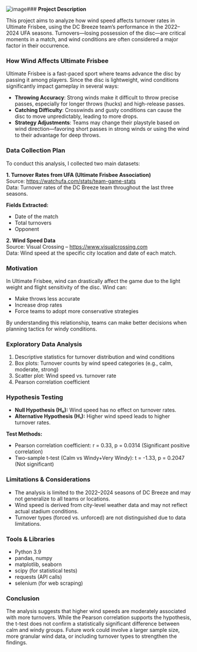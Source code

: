 ![image](https://github.com/user-attachments/assets/f563d0ab-c8b6-4d98-ad46-d850f6c32dcc)### **Project Description**

This project aims to analyze how wind speed affects turnover rates in Ultimate Frisbee, using the DC Breeze team’s performance in the 2022–2024 UFA seasons. Turnovers—losing possession of the disc—are critical moments in a match, and wind conditions are often considered a major factor in their occurrence.

### **How Wind Affects Ultimate Frisbee**

Ultimate Frisbee is a fast-paced sport where teams advance the disc by passing it among players. Since the disc is lightweight, wind conditions significantly impact gameplay in several ways:

- **Throwing Accuracy**: Strong winds make it difficult to throw precise passes, especially for longer throws (hucks) and high-release passes.
- **Catching Difficulty**: Crosswinds and gusty conditions can cause the disc to move unpredictably, leading to more drops.
- **Strategy Adjustments**: Teams may change their playstyle based on wind direction—favoring short passes in strong winds or using the wind to their advantage for deep throws.

### **Data Collection Plan**

To conduct this analysis, I collected two main datasets:

**1. Turnover Rates from UFA (Ultimate Frisbee Association)**  
Source: https://watchufa.com/stats/team-game-stats  
Data: Turnover rates of the DC Breeze team throughout the last three seasons.

**Fields Extracted:**
- Date of the match
- Total turnovers
- Opponent

**2. Wind Speed Data**  
Source: Visual Crossing – https://www.visualcrossing.com  
Data: Wind speed at the specific city location and date of each match.

### **Motivation**

In Ultimate Frisbee, wind can drastically affect the game due to the light weight and flight sensitivity of the disc. Wind can:
- Make throws less accurate
- Increase drop rates
- Force teams to adopt more conservative strategies

By understanding this relationship, teams can make better decisions when planning tactics for windy conditions.

### **Exploratory Data Analysis**

1. Descriptive statistics for turnover distribution and wind conditions
2. Box plots: Turnover counts by wind speed categories (e.g., calm, moderate, strong)
3. Scatter plot: Wind speed vs. turnover rate
4. Pearson correlation coefficient

### **Hypothesis Testing**

- **Null Hypothesis (H₀):** Wind speed has no effect on turnover rates.
- **Alternative Hypothesis (H₁):** Higher wind speed leads to higher turnover rates.

**Test Methods:**
- Pearson correlation coefficient: r = 0.33, p = 0.0314 (Significant positive correlation)
- Two-sample t-test (Calm vs Windy+Very Windy): t = -1.33, p = 0.2047 (Not significant)

### **Limitations & Considerations**

- The analysis is limited to the 2022–2024 seasons of DC Breeze and may not generalize to all teams or locations.
- Wind speed is derived from city-level weather data and may not reflect actual stadium conditions.
- Turnover types (forced vs. unforced) are not distinguished due to data limitations.

### **Tools & Libraries**

- Python 3.9
- pandas, numpy
- matplotlib, seaborn
- scipy (for statistical tests)
- requests (API calls)
- selenium (for web scraping)

### **Conclusion**

The analysis suggests that higher wind speeds are moderately associated with more turnovers. While the Pearson correlation supports the hypothesis, the t-test does not confirm a statistically significant difference between calm and windy groups. Future work could involve a larger sample size, more granular wind data, or including turnover types to strengthen the findings.
